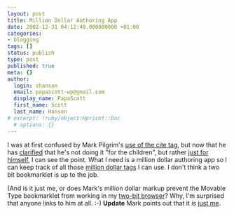 ```yaml
---
layout: post
title: Million Dollar Authoring App
date: 2002-12-31 04:12:49.000000000 +01:00
categories:
- blogging
tags: []
status: publish
type: post
published: true
meta: {}
author:
  login: shanson
  email: papascott-wp@gmail.com
  display_name: PapaScott
  first_name: Scott
  last_name: Hanson
# excerpt: !ruby/object:Hpricot::Doc
  # options: {}
---
```

<p>I was at first confused by Mark Pilgrim's <a title="Pushing the envelope [dive into mark]" href="http://diveintomark.org/archives/2002/12/27.html#pushing_the_envelope">use of the cite tag</a>, but now that he has <a title="Million dollar markup [dive into mark]" href="http://diveintomark.org/archives/2002/12/29.html#million_dollar_markup">clarified</a> that he's not doing it "for the children", but rather <a title="Tag soup of a new generation [dive into mark]" href="http://diveintomark.org/archives/2002/12/30.html#the_tag_soup_of_a_new_generation">just for himself</a>, I can see the point. What I need is a million dollar authoring app so I can keep track of all those <a title="Couchblog: (X)HTML Attributes used!" href="http://www.couchblog.de/couchblog/archives/2002/12/xhtml_attributes_used.php">million dollar tags</a> I can use. I don't think a two bit bookmarklet is up to the job.</p>
<p>(And is it just me, or does Mark's million dollar markup prevent the Movable Type bookmarklet from working in my <a title="Mozilla" href="http://www.mozilla.org/">two-bit browser</a>? Why, I'm surprised that anyone links to him at all. :-) <b>Update</b> Mark points out that it <em>is</em> <a href="/2002/12/31/2056.php#comments">just me</a>.</p>
